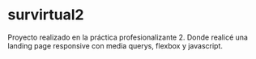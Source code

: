 # survirtual2
Proyecto realizado en la práctica profesionalizante 2.
Donde realicé una landing page responsive con media querys, flexbox y javascript.
